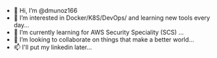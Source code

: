 - 👋 Hi, I’m @dmunoz166
- 👀 I’m interested in Docker/K8S/DevOps/ and learning new tools every day...
- 🌱 I’m currently learning for AWS Security Speciality (SCS) ...
- 💞️ I’m looking to collaborate on things that make a better world...
- 📫 I'll put my linkedin later...

<!---
dmunoz166/dmunoz166 is a ✨ special ✨ repository because its `README.md` (this file) appears on your GitHub profile.
You can click the Preview link to take a look at your changes.
--->
